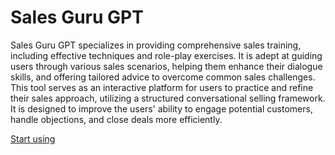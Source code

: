 # Sales Guru GPT

Sales Guru GPT specializes in providing comprehensive sales training, including effective techniques and role-play exercises. It is adept at guiding users through various sales scenarios, helping them enhance their dialogue skills, and offering tailored advice to overcome common sales challenges. This tool serves as an interactive platform for users to practice and refine their sales approach, utilizing a structured conversational selling framework. It is designed to improve the users' ability to engage potential customers, handle objections, and close deals more efficiently.

[Start using](https://chat.openai.com/g/g-n0O91O1VI-sales-guru-gpt)